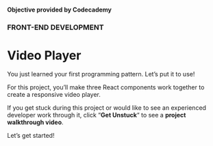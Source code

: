 #### Objective provided by Codecademy

### FRONT-END DEVELOPMENT

# Video Player

You just learned your first programming pattern. Let’s put it to use!

For this project, you’ll make three React components work together to create a responsive video player.

If you get stuck during this project or would like to see an experienced developer work through it, click “**Get Unstuck**“ to see a **project walkthrough video**.

Let’s get started!
